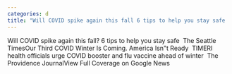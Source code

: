 ```yaml
---
categories: d
title: "Will COVID spike again this fall 6 tips to help you stay safe  The Seattle Times"
---
```

Will COVID spike again this fall? 6 tips to help you stay safe&nbsp;&nbsp;The Seattle TimesOur Third COVID Winter Is Coming. America Isn"t Ready&nbsp;&nbsp;TIMERI health officials urge COVID booster and flu vaccine ahead of winter&nbsp;&nbsp;The Providence JournalView Full Coverage on Google News